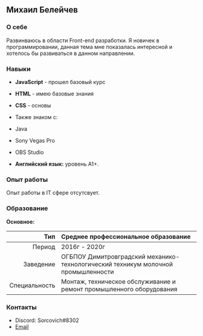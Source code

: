 ## Михаил Белейчев

### О себе
Развинваюсь в области Front-end разработки.
Я новичек в программировании, данная тема мне показалась интересной и хотелось бы развиваться в данном направлении.

### Навыки

* **JavaScript** - прошел базовый курс
* **HTML** - имею базовые знания
* **CSS** - основы

* Также знаком c:
* Java
* Sony Vegas Pro
* OBS Studio

* **Английский язык:** уровень А1+.

### Опыт работы

Опыт работы в IT сфере отсутсвует.

### Образование

**Основное:**

Тип|Среднее профессиональное образование
--:|:--
Период|2016г - 2020г
Заведение|ОГБПОУ Димитровградский механико-технологический техникум молочной промышленности <br/>
Специальность|Монтаж, техническое обслуживание и ремонт промышленного оборудования

### Контакты
* Discord: Sorcovich#8302
* [Email](mailto://sorcovich@bk.ru)
